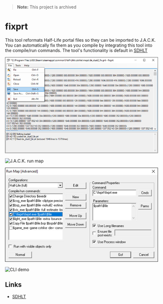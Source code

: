 > **Note:** This project is archived

# fixprt
This tool reformats Half-Life portal files so they can be imported to J.A.C.K. You can automatically fix them as you compile by integrating this tool into the compile/run commands. The tool's functionality is default in <a href="https://gamebanana.com/tools/6778">SDHLT</a>

![GUI demo](demo/5e8a916de6b88.jpg)

![J.A.C.K. run map](docs/5e8a916de3c18.jpg)

![VHE run map](demo/5e8a916ddfa81.jpg)

![CLI demo](docs/5e8a916ddee16.jpg)

## Links
- [SDHLT](https://github.com/seedee/SDHLT)
